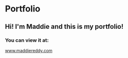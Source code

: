 # Portfolio
## Hi! I'm Maddie and this is my portfolio!
### You can view it at:
www.maddiereddy.com
